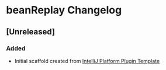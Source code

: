 <!-- Keep a Changelog guide -> https://keepachangelog.com -->

# beanReplay Changelog

## [Unreleased]
### Added
- Initial scaffold created from [IntelliJ Platform Plugin Template](https://github.com/JetBrains/intellij-platform-plugin-template)
